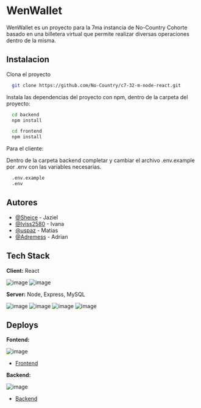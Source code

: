 
# WenWallet

WenWallet es un proyecto para la 7ma instancia de No-Country Cohorte basado en una billetera virtual que permite realizar diversas operaciones dentro de la misma.


## Instalacion

Clona el proyecto

```bash
  git clone https://github.com/No-Country/c7-32-m-node-react.git
```


Instala las dependencias del proyecto con npm, dentro de la carpeta del proyecto:

```bash
  cd backend
  npm install
```
```bash
  cd frontend
  npm install
```

Para el cliente: 

Dentro de la carpeta backend completar y cambiar el archivo .env.example por .env con las variables necesarias.

```bash
  .env.example
  .env
```
## Autores

- [@Sheice](https://github.com/Sheice) - Jaziel
- [@Iviss2580](https://github.com/Iviss2580) - Ivana
- [@uspaz](https://github.com/uspaz) - Matias
- [@Adremess](https://github.com/Adremess) - Adrian



## Tech Stack

**Client:** React

![image](https://img.shields.io/badge/npm-CB3837?style=for-the-badge&logo=npm&logoColor=white)
![image](https://img.shields.io/badge/React-20232A?style=for-the-badge&logo=react&logoColor=61DAFB)

**Server:** Node, Express, MySQL

![image](https://img.shields.io/badge/npm-CB3837?style=for-the-badge&logo=npm&logoColor=white)
![image](https://img.shields.io/badge/Node.js-339933?style=for-the-badge&logo=nodedotjs&logoColor=white)
![image](https://img.shields.io/badge/Express.js-000000?style=for-the-badge&logo=express&logoColor=white)
![image](https://img.shields.io/badge/MySQL-005C84?style=for-the-badge&logo=mysql&logoColor=white)


## Deploys

**Fontend:**

![image](https://img.shields.io/badge/Vercel-000000?style=for-the-badge&logo=vercel&logoColor=white)
- [Frontend](https://wenwallet.vercel.app/)



**Backend:**

![image](https://img.shields.io/badge/Heroku-430098?style=for-the-badge&logo=heroku&logoColor=white)
- [Backend](https://c7-32-back.herokuapp.com/)